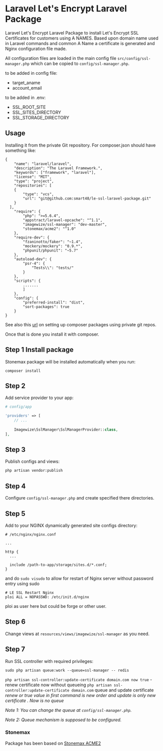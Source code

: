 # Laravel Let's Encrypt Laravel Package

Laravel Let's Encrypt Laravel Package to install Let's Encrypt SSL Certificates for customers using A NAMES. Based upon domain name used in Laravel commands and common A Name a certificate is generated and Nginx configuration file made. 

All configuration files are loaded in the main config file `src/config/ssl-manager.php` which can be copied to `config/ssl-manager.php`.

to be added in config file:

- target_aname 
- account_email

to be added in .env:

- SSL_ROOT_SITE
- SSL_SITES_DIRECTORY
- SSL_STORAGE_DIRECTORY


## Usage

Installing it from the private Git repository. For  composer.json should have something like:

```
{
    "name": "laravel/laravel",
    "description": "The Laravel Framework.",
    "keywords": ["framework", "laravel"],
    "license": "MIT",
    "type": "project",
    "repositories": [
    {
        "type": "vcs",
        "url": "git@github.com:smart48/le-ssl-laravel-package.git"
    }
  ],
    "require": {
        "php": ">=5.6.4",
        "appstract/laravel-opcache": "^1.1",
        "imagewize/ssl-manager": "dev-master",
        "stonemax/acme2": "^1.0"
    },
    "require-dev": {
        "fzaninotto/faker": "~1.4",
        "mockery/mockery": "0.9.*",
        "phpunit/phpunit": "~5.7"
    },
    "autoload-dev": {
        "psr-4": {
            "Tests\\": "tests/"
        }
    },
    "scripts": {
        .......
        ]
    },
    "config": {
        "preferred-install": "dist",
        "sort-packages": true
    }
}
```


See also this [url](https://likegeeks.com/install-and-use-non-composer-laravel-packages/) on setting up composer packages using private git repos. 

Once that is done you install it with composer. 


## Step 1 Install package

Stonemax package will be installed automatically when you run:

```
composer install
```

## Step 2 

Add service provider to your app:

```php
# config/app

'providers' => [
    // ...
    
    Imagewize\SslManager\SslManagerProvider::class,
],

```

## Step 3 

Publish configs and views:

```bash
php artisan vendor:publish
```

## Step 4 

Configure `config/ssl-manager.php` and create specified there directories.

## Step 5 

Add to your NGINX dynamically generated site configs directory:
 
```
# /etc/nginx/nginx.conf

...

http {
  ...
  
  include /path-to-app/storage/sites.d/*.conf;
}
```


and do `sudo visudo` to allow for restart of Nginx server without password entry using sudo

```
# LE SSL Restart Nginx
ploi ALL = NOPASSWD: /etc/init.d/nginx
```

ploi as user here but could be forge or other user.

## Step 6

Change views at `resources/views/imagewize/ssl-manager` as you need.

## Step 7

Run SSL controller with required privileges:

```
sudo php artisan queue:work --queue=ssl-manager -- redis
``` 


`php artisan ssl-controller:update-certificate domain.com now true` - renew certificate now without queueing
`php artisan ssl-controller:update-certificate domain.com` queue and update certificate
_renew or true value in first command is new order and update is only new certificate . Now is no queue_

*Note 1: You can change the queue at `config/ssl-manager.php`.*

*Note 2: Queue mechanism is supposed to be configured.*


### Stonemax

Package has been based on [Stonemax ACME2](https://github.com/stonemax/acme2)